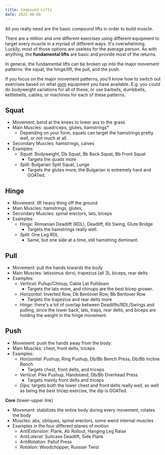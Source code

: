 ```yaml
---
title: Compound Lifts
date: 2025-06-06
---
```

All you really need are the basic compound lifts in order to build muscle.

There are a million and one different exercises using different equipment to target every muscle in a myriad of different ways. It's overwhelming. Luckily, most of those options are useless for the average person. As with anything, the **fundamental lifts** are basic and provide most of the returns.

In general, the fundamental lifts can be broken up into the major movement patterns: the squat, the hinge/lift, the pull, and the push.

If you focus on the major movement patterns, you'll know how to switch out exercises based on what [gym](/gym) equipment you have available. E.g. you could do bodyweight variations for all of these, or use barbells, dumbbells, kettlebells, cables, or machines for each of these patterns.

## Squat
- Movement: bend at the knees to lower ass to the grass
- Main Muscles: quadriceps, glutes, hamstrings*
	- Depending on your form, squats can target the hamstrings pretty well, or not much at all.
- Secondary Muscles: hamstrings, calves
- Examples:
	- *Squat*: Bodyweight, Db Squat, Bb Back Squat, Bb Front Squat
		- Targets the quads more
	- *Split*: Bulgarian Split Squat, Lunge
		- Targets the glutes more, the Bulgarian is extremely hard and GOATed.

## Hinge
- Movement: lift heavy thing off the ground
- Main Muscles: hamstrings, glutes, 
- Secondary Muscles: spinal erectors, lats, biceps
- Examples:
	- *Hinge*: Romanian Deadlift (RDL), Deadlift, Kb Swing, Glute Bridge
		- Targets the hamstrings really well.
	- *Split*: One Leg RDL
		- Same, but one side at a time, still hamstring dominant.

## Pull
- Movement: pull the hands towards the body
- Main Muscles: latissimus dorsi, trapezius (all 3), biceps, rear delts
- Examples:
	- *Vertical*: Pullup/Chinup, Cable Lat Pulldown
		- Targets the lats more, and chinups are the best bicep grower.
	- *Horizontal*: Inverted Row, Db Bentover Row, Bb Bentover Row
		- Targets the trapezius and rear delts more
	- *Hinge*: there's a lot of overlap between Deadlifts/RDL/Swings and pulling, since the lower back, lats, traps, rear delts, and biceps are holding the weight in the hinge movement.

## Push 
- Movement: push the hands away from the body.
- Main Muscles: chest, front delts, triceps
- Examples:
	- *Horizontal*: Pushup, Ring Pushup, Db/Bb Bench Press, Db/Bb Incline Bench
		- Targets chest, front delts, and triceps
	- *Vertical*: Pike Pushup, Handstand, Db/Bb Overhead Press
		- Targets mainly front delts and triceps
	- *Dips*: targets both the lower chest and front delts really well, as well as being the best tricep exercise, the dip is GOATed.

**Core** (lower-upper link)
- Movement: stabilizes the entire body during every movement, rotates the body
- Muscles: abs, obliques, spinal erectors, some weird internal muscles
- Examples in the four different planes of motion
	- *AntiExtension*: Plank, Ab Rollout, Hanging Leg Raise
	- *AntiLateral*: Suitcase Deadlift, Side Plank
	- *AntiRotation*: Pallof Press
	- *Rotation*: Woodchopper, Russian Twist

